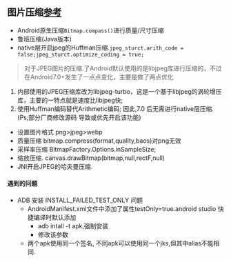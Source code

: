 ## 图片压缩[参考](https://www.cmonbaby.com/posts/images_compress.html)
* Android原生压缩`Bitmap.compass()`进行质量/尺寸压缩
* 鲁班压缩(Java版本)
* native层开启jpeg的Huffman压缩.`jpeg_sturct.arith_code = false;jpeg_sturct.optimize_coding = true;`
> 对于JPEG图片的压缩.了Android默认使用的是libjpeg库进行压缩的，不过在Android7.0+发生了一点点变化，主要是做了两点优化
 1. 内部使用的JPEG压缩库改为libjpeg-turbo，这是一个基于libjpeg的涡轮增压库，主要的一特点就是速度比libjpeg快;
 2. 使用Huffman编码替代Arithmetic编码;
 因此,7.0 后无需进行native层压缩.(Ps;部分厂商修改源码 导致或优先开启该功能)


* 设置图片格式 png>jpeg>webp
* 质量压缩  bitmap.compress(format,quality,baos)对png无效
* 采样率压缩 BitmapFactory.Options.inSampleSize;
* 缩放压缩.  canvas.drawBitmap(bitmap,null,rectF,null)
* JNI开启JPEG的哈夫曼压缩.


#### 遇到的问题

* ADB 安装 INSTALL_FAILED_TEST_ONLY 问题
	* AndroidManifest.xml文件中添加了属性testOnly=true.android studio 快捷编译时默认添加
		* adb intall -t apk,强制安装
		* 修改该参数
	* 两个apk使用同一个签名, 不同apk可以使用同一个jks,但其中alias不能相同.
